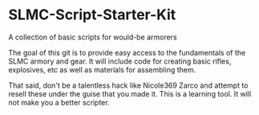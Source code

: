 # SLMC-Script-Starter-Kit
A collection of basic scripts for would-be armorers

The goal of this git is to provide easy access to the fundamentals of the SLMC armory and gear. 
It will include code for creating basic rifles, explosives, etc as well as materials for assembling them.

That said, don't be a talentless hack like Nicole369 Zarco and attempt to resell these under the guise that you made it. 
This is a learning tool. It will not make you a better scripter.
